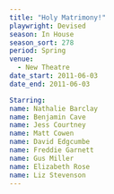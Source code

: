 ```yaml
---
title: "Holy Matrimony!"
playwright: Devised
season: In House
season_sort: 278
period: Spring
venue:
  - New Theatre
date_start: 2011-06-03
date_end: 2011-06-03

Starring:
name: Nathalie Barclay
name: Benjamin Cave
name: Jess Courtney
name: Matt Cowen
name: David Edgcumbe
name: Freddie Garnett
name: Gus Miller
name: Elizabeth Rose
name: Liz Stevenson
---
```

